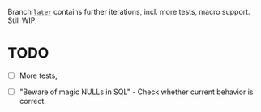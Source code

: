 Branch [`later`](https://github.com/lbrdnk/transpile/tree/later) contains further iterations, incl. more tests, macro support. Still WIP.

# TODO
- [ ] More tests,
- [ ] "Beware of magic NULLs in SQL" - Check whether current behavior is correct.

